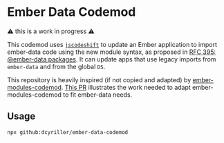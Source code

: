 # Ember Data Codemod

:warning: this is a work in progress :warning:

This codemod uses [`jscodeshift`](https://github.com/facebook/jscodeshift) to update an Ember application to import ember-data code using the new module syntax, as proposed in [RFC 395: @ember-data packages](https://github.com/emberjs/rfcs/pull/395). It can update apps that use legacy imports from `ember-data` and from the global `DS`.

This repository is heavily inspired (if not copied and adapted) by [ember-modules-codemod](https://github.com/ember-cli/ember-modules-codemod). [This PR](https://github.com/dcyriller/ember-data-codemod/pull/1) illustrates the work needed to adapt ember-modules-codemod to fit ember-data needs.

## Usage

```sh
npx github:dcyriller/ember-data-codemod
```
